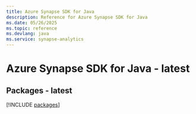 ```yaml
---
title: Azure Synapse SDK for Java
description: Reference for Azure Synapse SDK for Java
ms.date: 05/26/2025
ms.topic: reference
ms.devlang: java
ms.service: synapse-analytics
---
```

# Azure Synapse SDK for Java - latest
## Packages - latest
[!INCLUDE [packages](synapse-index.md)]